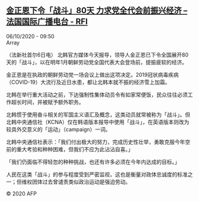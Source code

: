 <!--1601978101000-->
[金正恩下令「战斗」80天 力求党全代会前振兴经济 – 法国国际广播电台 - RFI](http://www.rfi.fr//cn/contenu/20201006-%E9%87%91%E6%AD%A3%E6%81%A9%E4%B8%8B%E4%BB%A4%E6%88%98%E6%96%9780%E5%A4%A9-%E5%8A%9B%E6%B1%82%E5%85%9A%E5%85%A8%E4%BB%A3%E4%BC%9A%E5%89%8D%E6%8C%AF%E5%85%B4%E7%BB%8F%E6%B5%8E)
------

<div>06/10/2020 - 09:50</div>Array<div class="t-content__body u-clearfix"><p>（法新社首尔6日电）    北韩官方媒体今天报导，领导人金正恩已下令全国展开80天的「战斗」，以在明年1月朝鲜劳动党全国代表大会登场前，提振疲软的经济。</p><p>    金正恩是在执政的朝鲜劳动党一场会议上做出这项决定。2019冠状病毒疾病（COVID-19）大流行及近日水患，都让北韩本就不振的经济雪上加霜。</p><p>    北韩在举行重大活动之前，下达强制性集体动员令有如家常便饭，民众往往必须工作超长时间，并被赋予额外职务。</p><p>    北韩惯于使用奋斗相关的军国主义语汇及概念，这类动员就常被称为「战斗」。但北韩中央通信社（KCNA）仅在韩语版本报导中使用「战斗」，在英语版本则改为较具外交意义的「运动」（campaign）一词。</p><p>    北韩中央通信社表示：「我们付出极大的努力，完成历史性壮举，勇敢克服今年空前的重大考验和种种困难，但我们不应为此沾沾自喜。」</p><p>    「我们仍面临不得轻忽的种种挑战，也还有许多必须在今年内达成的目标。」</p><p>    人民在这类「战斗」的参与程度受到严密监视，这也是衡量对政体忠诚度的标准之一；但维权团体过去曾谴责类似政治运动是强迫劳动。</p><p class="t-copyright">© 2020 AFP</p>        </div>

